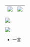 | ![](https://gh.xfisxf.top/https://raw.githubusercontent.com/CoolPlayLin/CoolPlayLin/master/metrics.classic.svg) | ![](https://readme.xfisxf.top/api?username=CoolPlayLin&count_private=true&show_icons=true) |
| --------------------------------------------------------------------------------------------------------------- | ------------------------------------------------------------------------------------------ |

[![](https://gh.xfisxf.top/https://raw.githubusercontent.com/CoolPlayLin/CoolPlayLin/master/photo.png)](https://github.com/CoolPlayLin)

[![](https://gh.xfisxf.top//https://raw.githubusercontent.com/CoolPlayLin/CoolPlayLin/master/github-snake.svg)](https://github.com/CoolPlayLin)

- 一言

```

```
